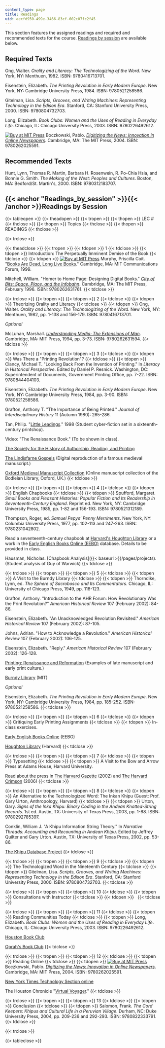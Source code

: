 ```yaml
---
content_type: page
title: Readings
uid: aecfd950-499e-3466-83cf-602c07fc2f45
---
```


This section features the assigned readings and required and recommended texts for the course. [Readings by session](#Readings_by_session) are available below.

Required Texts
--------------

Ong, Walter. _Orality and Literacy: The Technologizing of the Word_. New York, NY: Menthuen, 1982. ISBN: 9780416713701.

Eisenstein, Elizabeth. _The Printing Revolution in Early Modern Europe_. New York, NY: Cambridge University Press, 1984. ISBN: 9780521258586.

Gitelman, Lisa. _Scripts, Grooves, and Writing Machines: Representing Technology in the Edison Era_. Stanford, CA: Stanford University Press, 2000. ISBN: 9780804732703.

Long, Elizabeth. _Book Clubs: Women and the Uses of Reading in Everyday Life_. Chicago, IL: Chicago University Press, 2003. ISBN: 9780226492612.

[![Buy at MIT Press](/images/mp_logo.gif)](https://mitpress.mit.edu/9780262025591) Boczkowski, Pablo. [_Digitizing the News: Innovation in Online Newspapers_](https://mitpress.mit.edu/9780262025591). Cambridge, MA: The MIT Press, 2004. ISBN: 9780262025591.

Recommended Texts
-----------------

Hunt, Lynn, Thomas R. Martin, Barbara H. Rosenwein, R. Po-Chia Hsia, and Bonnie G. Smith. _The Making of the West: Peoples and Cultures_. Boston, MA: Bedford/St. Martin's, 2000. ISBN: 9780312183707.

{{< anchor "Readings_by_session" >}}{{< /anchor >}}Readings by Session
----------------------------------------------------------------------

{{< tableopen >}}
{{< theadopen >}}
{{< tropen >}}
{{< thopen >}}
LEC #
{{< thclose >}}
{{< thopen >}}
Topics
{{< thclose >}}
{{< thopen >}}
READINGS
{{< thclose >}}

{{< trclose >}}

{{< theadclose >}}
{{< tropen >}}
{{< tdopen >}}
1
{{< tdclose >}}
{{< tdopen >}}
Introduction: The Perpetually Imminent Demise of the Book
{{< tdclose >}}
{{< tdopen >}}
[![Buy at MIT Press](/images/mp_logo.gif)](https://mitpress.mit.edu/9780262631761) Murphy, Priscilla Coit. "[Books Are Dead, Long Live Books](http://web.mit.edu/transition/subs/murphy.html)." Cambridge, MA: MIT Communications Forum, 1999.  
  
Mitchell, William. "Homer to Home Page: Designing Digital Books." [_City of Bits: Space, Place, and the Infobahn_](https://mitpress.mit.edu/9780262631761). Cambridge, MA: The MIT Press, February 1996. ISBN: 9780262631761.
{{< tdclose >}}

{{< trclose >}}
{{< tropen >}}
{{< tdopen >}}
2
{{< tdclose >}}
{{< tdopen >}}
Theorizing Orality and Literacy
{{< tdclose >}}
{{< tdopen >}}
Ong, Walter. _Orality and Literacy: The Technologizing of the Word_. New York, NY: Menthuen, 1982, pp. 1-138 and 156-179. ISBN: 9780416713701.  
  
_Optional_  
  
McLuhan, Marshall. [_Understanding Media: The Extensions of Man_](https://mitpress.mit.edu/books/understanding-media). Cambridge, MA: MIT Press, 1994, pp. 3-73. ISBN: 9780262631594.
{{< tdclose >}}

{{< trclose >}}
{{< tropen >}}
{{< tdopen >}}
3
{{< tdclose >}}
{{< tdopen >}}
Was There a "Printing Revolution"?
{{< tdclose >}}
{{< tdopen >}}
Clancy, Michael T. "Looking Back From the Invention of Printing." In _Literacy in Historical Perspective_. Edited by Daniel P. Resnick. Washington, DC: Superintendent of Documents, Government Printing Office, pp. 7-22. ISBN: 9780844404103.  
  
Eisenstein, Elizabeth. _The Printing Revolution in Early Modern Europe_. New York, NY: Cambridge University Press, 1984, pp. 3-90. ISBN: 9780521258586.  
  
Grafton, Anthony T. "The Importance of Being Printed." _Journal of Interdisciplinary History_ 11 (Autumn 1980): 265-286.  
  
Tan, Philip. "[Little Leadings](/ans7870/21h/21h.418/philip/index.html)." 1998 (Student cyber-fiction set in a sixteenth-century printshop).  
  
Video: "The Renaissance Book." (To be shown in class).  
  
[The Society for the History of Authorship, Reading, and Printing](http://www.sharpweb.org/)  
  
[The Lindisfarne Gospels](http://www.bl.uk/onlinegallery/features/lindisfarne/home.html) (Digital reproduction of a famous medieval manuscript.)  
  
[Oxford Medieval Manuscript Collection](http://www.bodley.ox.ac.uk/dept/scwmss/wmss/medieval/browse.htm#11th) (Online manuscript collection of the Bodleian Library, Oxford, UK.)
{{< tdclose >}}

{{< trclose >}}
{{< tropen >}}
{{< tdopen >}}
4
{{< tdclose >}}
{{< tdopen >}}
English Chapbooks
{{< tdclose >}}
{{< tdopen >}}
Spufford, Margaret. _Small Books and Pleasant Histories: Popular Fiction and Its Readership in Seventeenth-Century England_. Reprint ed. New York, NY: Cambridge University Press, 1985, pp. 1-82 and 156-193. ISBN: 9780521312189.  
  
Thompson, Roger, ed. _Samuel Pepys' Penny Merriments_. New York, NY: Columbia University Press, 1977, pp. 102-113 and 247-263. ISBN: 9780231042802.  
  
Read a seventeenth-century chapbook at [Harvard's Houghton Library](https://library.harvard.edu/libraries/houghton) or a work in the [Early English Books Online (EEBO)](http://eebo.chadwyck.com/home) database. Details to be provided in class.  
  
Hausman, Nicholas. [Chapbook Analysis]({{< baseurl >}}/pages/projects). (Student analysis of Guy of Warwick)
{{< tdclose >}}

{{< trclose >}}
{{< tropen >}}
{{< tdopen >}}
5
{{< tdclose >}}
{{< tdopen >}}
A Visit to the Burndy Library
{{< tdclose >}}
{{< tdopen >}}
Thorndike, Lynn, ed. _The Sphere of Sacrobosco and Its Commentators_. Chicago, IL: University of Chicago Press, 1949, pp. 118-123.  
  
Grafton, Anthony. "Introduction to the AHR Forum: How Revolutionary Was the Print Revolution?" _American Historical Review_ 107 (February 2002): 84-86.  
  
Eisenstein, Elizabeth. "An Unacknowledged Revolution Revisited." _American Historical Review_ 107 (February 2002): 87-105.  
  
Johns, Adrian. "How to Acknowledge a Revolution." _American Historical Review_ 107 (February 2002): 106-125.  
  
Eisenstein, Elizabeth. "Reply." _American Historical Review_ 107 (February 2002): 126-128.  
  
[Printing: Renaissance and Reformation](http://www.sc.edu/library/spcoll/sccoll/renprint/renprint.html) (Examples of late manuscript and early print culture.)  
  
[Burndy Library](http://web.mit.edu/dibner/) (MIT)  
  
_Optional_  
  
Eisenstein, Elizabeth. _The Printing Revolution in Early Modern Europe_. New York, NY: Cambridge University Press, 1984, pp. 185-252. ISBN: 9780521258586.
{{< tdclose >}}

{{< trclose >}}
{{< tropen >}}
{{< tdopen >}}
6
{{< tdclose >}}
{{< tdopen >}}
Critiquing Early Printing Assignments
{{< tdclose >}}
{{< tdopen >}}
In-class exercises.  
  
[Early English Books Online](http://eebo.chadwyck.com/home) (EEBO)  
  
[Houghton Library](http://hcl.harvard.edu/libraries/#houghton) (Harvard)
{{< tdclose >}}

{{< trclose >}}
{{< tropen >}}
{{< tdopen >}}
7
{{< tdclose >}}
{{< tdopen >}}
Typesetting
{{< tdclose >}}
{{< tdopen >}}
A Visit to the Bow and Arrow Press at Adams House, Harvard University.  
  
Read about the press in [The Harvard Gazette](https://news.harvard.edu/gazette/story/2010/09/bow-and-arrow-press-party-in-the-press/) (2002) and [The Harvard Crimson](http://www.thecrimson.com/) (2006)
{{< tdclose >}}

{{< trclose >}}
{{< tropen >}}
{{< tdopen >}}
8
{{< tdclose >}}
{{< tdopen >}}
An Alternative to the Technologized Word: The Inkan Khipu (Guest: Prof. Gary Urton, Anthropology, Harvard)
{{< tdclose >}}
{{< tdopen >}}
Urton, Gary. _Signs of the Inka Khipu: Binary Coding in the Andean Knotted-String Records_. 1st ed. Austin, TX: University of Texas Press, 2003, pp. 1-88. ISBN: 9780292785397.  
  
Conklin, William J. "A Khipu Information String Theory." In _Narrative Threads: Accounting and Recounting in Andean Khipu_. Edited by Jeffrey Quilter and Gary Urton. Austin, TX: University of Texas Press, 2002, pp. 53-86.  
  
[The Khipu Database Project](https://grantome.com/grant/NSF/BCS-0408324)
{{< tdclose >}}

{{< trclose >}}
{{< tropen >}}
{{< tdopen >}}
9
{{< tdclose >}}
{{< tdopen >}}
The Technologized Word in the Nineteenth Century
{{< tdclose >}}
{{< tdopen >}}
Gitelman, Lisa. _Scripts, Grooves, and Writing Machines: Representing Technology in the Edison Era_. Stanford, CA: Stanford University Press, 2000. ISBN: 9780804732703.
{{< tdclose >}}

{{< trclose >}}
{{< tropen >}}
{{< tdopen >}}
10
{{< tdclose >}}
{{< tdopen >}}
Consultations with Instructor
{{< tdclose >}}
{{< tdopen >}}
 
{{< tdclose >}}

{{< trclose >}}
{{< tropen >}}
{{< tdopen >}}
11
{{< tdclose >}}
{{< tdopen >}}
Reading Communities Today
{{< tdclose >}}
{{< tdopen >}}
Long, Elizabeth. _Book Clubs: Women and the Uses of Reading in Everyday Life_. Chicago, IL: Chicago University Press, 2003. ISBN: 9780226492612.  
  
[Houston Book Club](http://www.houstonbookclub.com/hbc_links.htm)  
  
[Oprah's Book Club](http://www.oprah.com/app/books.html)
{{< tdclose >}}

{{< trclose >}}
{{< tropen >}}
{{< tdopen >}}
12
{{< tdclose >}}
{{< tdopen >}}
Reading Online
{{< tdclose >}}
{{< tdopen >}}
[![Buy at MIT Press](/images/mp_logo.gif)](https://mitpress.mit.edu/9780262025591) Boczkowski, Pablo. [_Digitizing the News: Innovation in Online Newspapers_](https://mitpress.mit.edu/9780262025591). Cambridge, MA: MIT Press, 2004. ISBN: 9780262025591.  
  
[New York Times Technology Section online](http://www.nytimes.com/pages/technology/index.html)  
  
The Houston Chronicle "[Virtual Voyager](http://vv8.jetc.org/)."
{{< tdclose >}}

{{< trclose >}}
{{< tropen >}}
{{< tdopen >}}
13
{{< tdclose >}}
{{< tdopen >}}
Conclusion
{{< tdclose >}}
{{< tdopen >}}
Salomon, Frank. _The Cord Keepers: Khipus and Cultural Life in a Peruvian Village_. Durham, NC: Duke University Press, 2004, pp. 209-236 and 292-293. ISBN: 9780822333791.
{{< tdclose >}}

{{< trclose >}}

{{< tableclose >}}